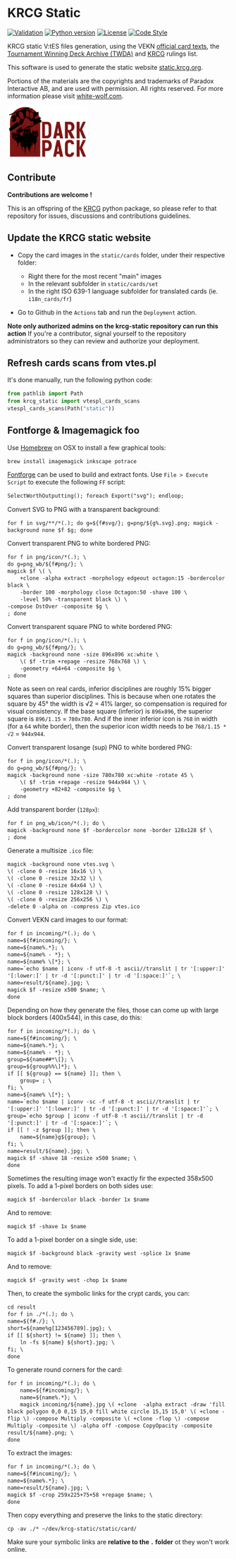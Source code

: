 # KRCG Static

[![Validation](https://github.com/lionel-panhaleux/krcg-static/actions/workflows/validation.yml/badge.svg)](https://github.com/lionel-panhaleux/krcg-static/actions/workflows/validation.yml)
[![Python version](https://img.shields.io/badge/python-3.11-blue)](https://www.python.org/downloads/)
[![License](https://img.shields.io/badge/License-MIT-blue)](https://opensource.org/licenses/MIT)
[![Code Style](https://img.shields.io/badge/code%20style-black-black)](https://github.com/psf/black)

KRCG static V:tES files generation, using
the VEKN [official card texts](http://www.vekn.net/card-lists),
the [Tournament Winning Deck Archive (TWDA)](http://www.vekn.fr/decks/twd.htm) and
[KRCG](https://github.com/lionel-panhaleux/krcg) rulings list.

This software is used to generate the static website [static.krcg.org](https://static.krcg.org).

Portions of the materials are the copyrights and trademarks of Paradox Interactive AB,
and are used with permission. All rights reserved.
For more information please visit [white-wolf.com](http://www.white-wolf.com).

![Dark Pack](dark-pack.png)

## Contribute

**Contributions are welcome !**

This is an offspring of the [KRCG](https://github.com/lionel-panhaleux/krcg)
python package, so please refer to that repository for issues, discussions
and contributions guidelines.

## Update the KRCG static website

-   Copy the card images in the `static/cards` folder, under their respective folder:
    + Right there for the most recent "main" images
    + In the relevant subfolder in `static/cards/set`
    + In the right ISO 639-1 language subfolder for translated cards (ie. `i18n_cards/fr`)

-   Go to Github in the `Actions` tab and run the `Deployment` action.

**Note only authorized admins on the krcg-static repository can run this action**
If you're a contributor, signal yourself to the repository administrators so they
can review and authorize your deployment.

## Refresh cards scans from vtes.pl

It's done manually, run the following python code:

```python
from pathlib import Path
from krcg_static import vtespl_cards_scans
vtespl_cards_scans(Path("static"))
```

## Fontforge & Imagemagick foo

Use [Homebrew](https://brew.sh) on OSX to install a few graphical tools:

```
brew install imagemagick inkscape potrace
```

[Fontforge](https://fontforge.org) can be used to build and extract fonts.
Use `File > Execute Script` to execute the following `FF` script:

```txt
SelectWorthOutputting(); foreach Export("svg"); endloop;
```

Convert SVG to PNG with a transparent background:

```shell
for f in svg/**/*(.); do g=${f#svg/}; g=png/${g%.svg}.png; magick -background none $f $g; done
```

Convert transparent PNG to white bordered PNG:

```shell
for f in png/icon/*(.); \
do g=png_wb/${f#png/}; \
magick $f \( \
    +clone -alpha extract -morphology edgeout octagon:15 -bordercolor black \
    -border 100 -morphology close Octagon:50 -shave 100 \
    -level 50% -transparent black \) \
-compose DstOver -composite $g \
; done
```

Convert transparent square PNG to white bordered PNG:

```shell
for f in png/icon/*(.); \
do g=png_wb/${f#png/}; \
magick -background none -size 896x896 xc:white \
    \( $f -trim +repage -resize 768x768 \) \
    -geometry +64+64 -composite $g \
; done
```

Note as seen on real cards, inferior disciplines are roughly 15% bigger squares than superior disciplines.
This is because when one rotates the square by 45° the width is √2 = 41% larger,
so compensation is required for visual consistency.
If the base square (inferior) is `896x896`, the superior square is `896/1.15` = `780x780`.
And if the inner inferior icon is `768` in width (for a `64` white border),
then the superior icon width needs to be `768/1.15 * √2` = `944x944`.

Convert transparent losange (sup) PNG to white bordered PNG:

```shell
for f in png/icon/*(.); \
do g=png_wb/${f#png/}; \
magick -background none -size 780x780 xc:white -rotate 45 \
    \( $f -trim +repage -resize 944x944 \) \
    -geometry +82+82 -composite $g \
; done
```

Add transparent border (`128px`):

```shell
for f in png_wb/icon/*(.); do \
magick -background none $f -bordercolor none -border 128x128 $f \
; done
```

Generate a multisize `.ico` file:

```shell
magick -background none vtes.svg \
\( -clone 0 -resize 16x16 \) \
\( -clone 0 -resize 32x32 \) \
\( -clone 0 -resize 64x64 \) \
\( -clone 0 -resize 128x128 \) \
\( -clone 0 -resize 256x256 \) \
-delete 0 -alpha on -compress Zip vtes.ico     
```

Convert VEKN card images to our format:

```shell
for f in incoming/*(.); do \
name=${f#incoming/}; \
name=${name%.*}; \
name=${name% - *}; \
name=${name% \[*}; \
name=`echo $name | iconv -f utf-8 -t ascii//translit | tr '[:upper:]' '[:lower:]' | tr -d '[:punct:]' | tr -d '[:space:]'`; \
name=result/${name}.jpg; \
magick $f -resize x500 $name; \
done
```

Depending on how they generate the files, those can come up with large block borders (400x544), in this case, do this:

```shell
for f in incoming/*(.); do \
name=${f#incoming/}; \
name=${name%.*}; \
name=${name% - *}; \
group=${name##*\[}; \
group=${group%%\]*}; \
if [[ ${group} == ${name} ]]; then \
    group= ; \
fi; \
name=${name% \[*}; \
name=`echo $name | iconv -sc -f utf-8 -t ascii//translit | tr '[:upper:]' '[:lower:]' | tr -d '[:punct:]' | tr -d '[:space:]'`; \
group=`echo $group | iconv -f utf-8 -t ascii//translit | tr -d '[:punct:]' | tr -d '[:space:]'`; \
if [[ ! -z $group ]]; then \
    name=${name}g${group}; \
fi; \
name=result/${name}.jpg; \
magick $f -shave 18 -resize x500 $name; \
done
```

Sometimes the resulting image won't exactly fir the expected 358x500 pixels.
To add a 1-pixel borders on both sides use:
```shell
magick $f -bordercolor black -border 1x $name
````

And to remove:
```shell
magick $f -shave 1x $name
````

To add a 1-pixel border on a single side, use:
```shell
magick $f -background black -gravity west -splice 1x $name
````

And to remove:
```shell
magick $f -gravity west -chop 1x $name
````

Then, to create the symbolic links for the crypt cards, you can:

```shell
cd result
for f in ./*(.); do \
name=${f#./}; \
short=${name%g[123456789].jpg}; \
if [[ ${short} != ${name} ]]; then \
    ln -fs ${name} ${short}.jpg; \
fi; \
done
```

To generate round corners for the card:

```shell
for f in incoming/*(.); do \
    name=${f#incoming/}; \
    name=${name%.*}; \
    magick incoming/${name}.jpg \( +clone  -alpha extract -draw 'fill black polygon 0,0 0,15 15,0 fill white circle 15,15 15,0' \( +clone -flip \) -compose Multiply -composite \( +clone -flop \) -compose Multiply -composite \) -alpha off -compose CopyOpacity -composite result/${name}.png; \
done
```

To extract the images:

```shell
for f in incoming/*(.); do \
name=${f#incoming/}; \
name=${name%.*}; \
name=result/${name}.jpg; \
magick $f -crop 259x225+75+58 +repage $name; \
done
```

Then copy everything and preserve the links to the static directory:

```shell
cp -av ./* ~/dev/krcg-static/static/card/
```

Make sure your symbolic links are **relative to the `.` folder**  ot they won't work online.
